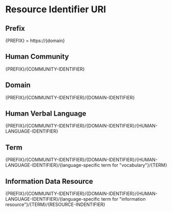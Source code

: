 # Resource Identifier URI

## Prefix

{PREFIX} = https://{domain}


## Human Community

{PREFIX}/{COMMUNITY-IDENTIFIER}


## Domain

{PREFIX}/{COMMUNITY-IDENTIFIER}/{DOMAIN-IDENTIFIER}


## Human Verbal Language

{PREFIX}/{COMMUNITY-IDENTIFIER}/{DOMAIN-IDENTIFIER}/{HUMAN-LANGUAGE-IDENTIFIER}


## Term

{PREFIX}/{COMMUNITY-IDENTIFIER}/{DOMAIN-IDENTIFIER}/{HUMAN-LANGUAGE-IDENTIFIER}/{language-specific term for "vocabulary"}/{TERM}


## Information Data Resource

{PREFIX}/{COMMUNITY-IDENTIFIER}/{DOMAIN-IDENTIFIER}/{HUMAN-LANGUAGE-IDENTIFIER}/{language-specific term for "information resource"}/{TERM}/{RESOURCE-INDENTIFIER}